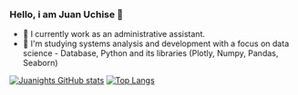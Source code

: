 ### Hello, i am Juan Uchise 👋


- 🔭 I currently work as an administrative assistant.
- 🌱 I'm studying systems analysis and development with a focus on data science - Database, Python and its libraries (Plotly, Numpy, Pandas, Seaborn)


[![Juanights GitHub stats](https://github-readme-stats.vercel.app/api?username=juanights&show_icons=true&theme=tokyonight)](https://github.com/juanights/github-readme-stats)
[![Top Langs](https://github-readme-stats.vercel.app/api/top-langs/?username=juanights&hide_progress=true)](https://github.com/juanights/github-readme-stats)


    
